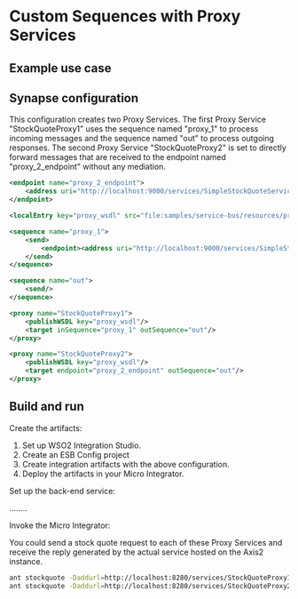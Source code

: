 # Custom Sequences with Proxy Services
## Example use case

## Synapse configuration

This configuration creates two Proxy Services. The first Proxy Service "StockQuoteProxy1" uses the sequence named "proxy_1" to process incoming messages and the sequence named "out" to process outgoing responses. The second Proxy Service "StockQuoteProxy2" is set to directly forward messages that are received to the endpoint named "proxy_2_endpoint" without any mediation.

```xml tab='Endpoint'
<endpoint name="proxy_2_endpoint">
    <address uri="http://localhost:9000/services/SimpleStockQuoteService"/>
</endpoint>
```

```xml tab='Local Entry'
<localEntry key="proxy_wsdl" src="file:samples/service-bus/resources/proxy/sample_proxy_1.wsdl"/>
```

```xml tab='Sequence'
<sequence name="proxy_1">
    <send>
        <endpoint><address uri="http://localhost:9000/services/SimpleStockQuoteService"/></endpoint>
    </send>
</sequence>
```

```xml tab='Out Sequence'
<sequence name="out">
    <send/>
</sequence>
```

```xml tab='Proxy Service 1'
<proxy name="StockQuoteProxy1">
    <publishWSDL key="proxy_wsdl"/>
    <target inSequence="proxy_1" outSequence="out"/>
</proxy>
```

```xml tab='Proxy Service 2'
<proxy name="StockQuoteProxy2">
    <publishWSDL key="proxy_wsdl"/>
    <target endpoint="proxy_2_endpoint" outSequence="out"/>
</proxy>
```
## Build and run

Create the artifacts:

1. Set up WSO2 Integration Studio.
2. Create an ESB Config project
3. Create integration artifacts with the above configuration.
4. Deploy the artifacts in your Micro Integrator.

Set up the back-end service:

........

Invoke the Micro Integrator:

You could send a stock quote request to each of these Proxy Services and receive the reply generated by the actual service hosted on the Axis2 instance.

```bash
ant stockquote -Daddurl=http://localhost:8280/services/StockQuoteProxy1
ant stockquote -Daddurl=http://localhost:8280/services/StockQuoteProxy2
```